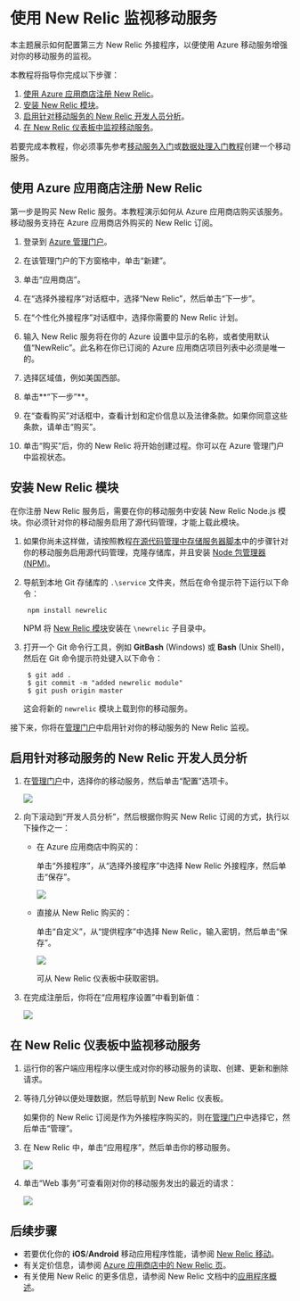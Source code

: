 <properties 
	pageTitle="在源代码管理中存储服务器脚本 - Azure 移动服务" 
	description="了解如何使用 New Relic 外接程序来监视你的移动服务。" 
	documentationCenter="" 
	authors="stepsic-microsoft-com" 
	manager="carolz"
	editor="" 
	services="mobile-services"/>

<tags 
	ms.service="mobile-services"  
	ms.date="03/16/2015" 
	wacn.date="08/29/2015"/>

# 使用 New Relic 监视移动服务

本主题展示如何配置第三方 New Relic 外接程序，以便使用 Azure 移动服务增强对你的移动服务的监视。

本教程将指导你完成以下步骤：

1. [使用 Azure 应用商店注册 New Relic]。
2. [安装 New Relic 模块]。
3. [启用针对移动服务的 New Relic 开发人员分析]。
4. [在 New Relic 仪表板中监视移动服务]。

若要完成本教程，你必须事先参考[移动服务入门]或[数据处理入门教程]创建一个移动服务。

## <a name="sign-up"></a>使用 Azure 应用商店注册 New Relic

第一步是购买 New Relic 服务。本教程演示如何从 Azure 应用商店购买该服务。移动服务支持在 Azure 应用商店外购买的 New Relic 订阅。

1. 登录到 [Azure 管理门户](https://manage.windowsazure.cn)。

2. 在该管理门户的下方窗格中，单击“新建”。

3. 单击“应用商店”。

4. 在“选择外接程序”对话框中，选择“New Relic”，然后单击“下一步”。

5. 在“个性化外接程序”对话框中，选择你需要的 New Relic 计划。

7. 输入 New Relic 服务将在你的 Azure 设置中显示的名称，或者使用默认值“NewRelic”。此名称在你已订阅的 Azure 应用商店项目列表中必须是唯一的。

8. 选择区域值，例如美国西部。

9. 单击**“下一步”**。

10. 在“查看购买”对话框中，查看计划和定价信息以及法律条款。如果你同意这些条款，请单击“购买”。

11. 单击“购买”后，你的 New Relic 将开始创建过程。你可以在 Azure 管理门户中监视状态。

## <a name="install-module"></a>安装 New Relic 模块

在你注册 New Relic 服务后，需要在你的移动服务中安装 New Relic Node.js 模块。你必须针对你的移动服务启用了源代码管理，才能上载此模块。

1. 如果你尚未这样做，请按照教程[在源代码管理中存储服务器脚本]中的步骤针对你的移动服务启用源代码管理，克隆存储库，并且安装 <a href="http://nodejs.org/" target="_blank">Node 包管理器 (NPM)</a>。

2. 导航到本地 Git 存储库的 `.\service` 文件夹，然后在命令提示符下运行以下命令：

		npm install newrelic

	NPM 将 [New Relic 模块][newrelic]安装在 `\newrelic` 子目录中。

3. 打开一个 Git 命令行工具，例如 **GitBash** (Windows) 或 **Bash** (Unix Shell)，然后在 Git 命令提示符处键入以下命令：

		$ git add .
		$ git commit -m "added newrelic module"
		$ git push origin master
		
	这会将新的 `newrelic` 模块上载到你的移动服务。

接下来，你将在[管理门户][Azure Management Portal]中启用针对你的移动服务的 New Relic 监视。

## <a name="enable-service"></a>启用针对移动服务的 New Relic 开发人员分析

1. 在[管理门户][Azure Management Portal]中，选择你的移动服务，然后单击“配置”选项卡。

	![][0]

2. 向下滚动到“开发人员分析”，然后根据你购买 New Relic 订阅的方式，执行以下操作之一：

	+ 在 Azure 应用商店中购买的：

		单击“外接程序”，从“选择外接程序”中选择 New Relic 外接程序，然后单击“保存”。

		![][1]

	+ 直接从 New Relic 购买的：

		单击“自定义”，从“提供程序”中选择 New Relic，输入密钥，然后单击“保存”。

		![][2]

		可从 New Relic 仪表板中获取密钥。

3. 在完成注册后，你将在“应用程序设置”中看到新值：

	![][3]

## <a name="monitor"></a>在 New Relic 仪表板中监视移动服务

1. 运行你的客户端应用程序以便生成对你的移动服务的读取、创建、更新和删除请求。

2. 等待几分钟以便处理数据，然后导航到 New Relic 仪表板。

	如果你的 New Relic 订阅是作为外接程序购买的，则在[管理门户][Azure Management Portal]中选择它，然后单击“管理”。

3. 在 New Relic 中，单击“应用程序”，然后单击你的移动服务。

	![][4]

4. 单击“Web 事务”可查看刚对你的移动服务发出的最近的请求：

	![][5]

## <a name="next-steps"></a>后续步骤

+ 若要优化你的 **iOS**/**Android** 移动应用程序性能，请参阅 [New Relic 移动]。
+ 有关定价信息，请参阅 [Azure 应用商店中的 New Relic 页]。
+ 有关使用 New Relic 的更多信息，请参阅 New Relic 文档中的[应用程序概述]。 

<!-- Anchors. -->
[使用 Azure 应用商店注册 New Relic]: #sign-up
[安装 New Relic 模块]: #install-module
[启用针对移动服务的 New Relic 开发人员分析]: #enable-service
[在 New Relic 仪表板中监视移动服务]: #monitor
[Next steps]: #next-steps

<!-- Images. -->
[0]: ./media/store-new-relic-mobile-services-monitor/mobile-configure-tab.png
[1]: ./media/store-new-relic-mobile-services-monitor/mobile-configure-new-relic-monitoring.png
[2]: ./media/store-new-relic-mobile-services-monitor/mobile-configure-new-relic-monitoring-custom.png
[3]: ./media/store-new-relic-mobile-services-monitor/mobile-configure-new-relic-monitoring-complete.png
[4]: ./media/store-new-relic-mobile-services-monitor/mobile-new-relic-dashboard.png
[5]: ./media/store-new-relic-mobile-services-monitor/mobile-new-relic-dashboard-2.png

<!-- URLs. -->
[Source control]: http://msdn.microsoft.com/zh-cn/library/windowsazure/c25aaede-c1f0-4004-8b78-113708761643
[Work with server scripts in Mobile Services]: /documentation/articles/work-with-server-scripts

[Azure Management Portal]: https://manage.windowsazure.cn
[Node.js API Documentation: Modules]: http://nodejs.org/api/modules.html
[在源代码管理中存储服务器脚本]: /documentation/articles/mobile-services-store-scripts-source-control/
[newrelic]: https://npmjs.org/package/newrelic
[Azure 应用商店中的 New Relic 页]: /gallery/store/new-relic/new-relic/
[应用程序概述]: https://docs.newrelic.com/docs/applications-dashboards/applications-overview
[移动服务入门]: /documentation/articles/mobile-services-javascript-backend-windows-store-dotnet-get-started/
[数据处理入门教程]: /develop/mobile/tutorials/get-started-with-data-dotnet
[New Relic 移动]: http://newrelic.com/mobile-monitoring

 

<!---HONumber=67-->